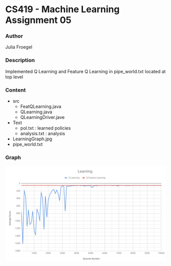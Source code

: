 CS419 - Machine Learning Assignment 05
======================================

### Author ###
Julia Froegel

### Description ###
Implemented Q Learning and Feature Q Learning in pipe_world.txt located at top level

### Content ###
- src
     - FeatQLearning.java
     - QLearning.java
     - QLearningDriver.jave
- Text
     - pol.txt : learned policies
     - analysis.txt : analysis
- LearningGraph.jpg
- pipe_world.txt

### Graph ###
![Graph](LearningGraph.jpg)
